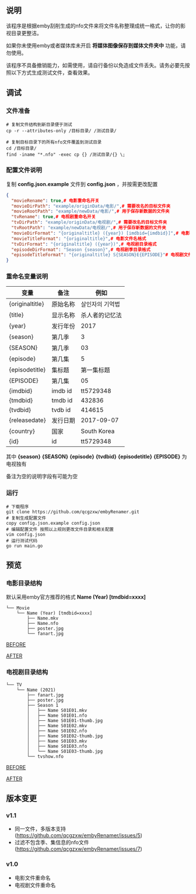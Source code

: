 ## 说明
该程序是根据emby刮削生成的nfo文件来将文件名称整理成统一格式，让你的影视目录更整洁。

如果你未使用emby或者媒体库未开启 **将媒体图像保存到媒体文件夹中** 功能，请勿使用。

该程序不具备撤销能力，如需使用，请自行备份以免造成文件丢失。请务必要先按照以下方式生成测试文件，查看效果。

## 调试
### 文件准备
```shell
# 复制文件结构到新目录便于测试
cp -r --attributes-only /目标目录/ /测试目录/

# 复制目标目录下的所有nfo文件覆盖到测试目录
cd /目标目录/
find -iname "*.nfo" -exec cp {} /测试目录/{} \;
```
### 配置文件说明
复制 **config.json.example** 文件到 **config.json** ，并按需更改配置
```json
{
  "movieRename": true,# 电影重命名开关
  "movieDirPath": "example/originData/电影/",# 需要改名的目标文件夹
  "movieRootPath": "example/newData/电影/",# 用于保存新数据的文件夹
  "tvRename": true,# 电视剧重命名开关
  "tvDirPath": "example/originData/电视剧/",# 需要改名的目标文件夹
  "tvRootPath": "example/newData/电视剧/",# 用于保存新数据的文件夹
  "movieDirFormat": "{originaltitle} ({year}) [imdbid={imdbid}]",# 电影目录格式(花括号里的为变量)
  "movieTitleFormat": "{originaltitle}",# 电影文件名格式
  "tvDirFormat": "{originaltitle} ({year})",# 电视剧目录格式
  "episodeDirFormat": "Season {season}",# 电视剧季目录格式
  "episodeTitleFormat": "{originaltitle} S{SEASON}E{EPISODE}"# 电视剧文件名格式
}
```
### 重命名变量说明
| 变量 | 备注 | 例如 |
| --- | --- | --- | 
| {originaltitle} | 原始名称 | 살인자의 기억법 |
| {title} | 显示名称 | 杀人者的记忆法 |
| {year} | 发行年份 | 2017 |
| {season} | 第几季 | 3 |
| {SEASON} | 第几季 | 03 |
| {episode} | 第几集 | 5 |
| {episodetitle} | 集标题 |第一集标题 |
| {EPISODE} | 第几集 | 05 |
| {imdbid} | imdb id | tt5729348 |
| {tmdbid} | tmdb id | 432836  |
| {tvdbid} | tvdb id | 414615  |
| {releasedate} | 发行日期   | 2017-09-07 |
| {country} | 国家     | South Korea |
| {id} | id     | tt5729348 |

其中 **{season}** **{SEASON}** **{episode}** **{tvdbid}** **{episodetitle}** **{EPISODE}** 为电视独有

备注为空的说明字段有可能为空

### 运行
```
# 下载程序
git clone https://github.com/qcgzxw/embyRenamer.git
# 复制生成配置文件
copy config.json.example config.json
# 编辑配置文件 按照以上规则更改文件目录和相关配置
vim config.json
# 运行测试代码
go run main.go
```

## 预览
### 电影目录结构
默认采用emby官方推荐的格式 **Name (Year) [tmdbid=xxxx]**
```
└── Movie
    └── Name (Year) [tmdbid=xxxx]
        ├── Name.mkv
        ├── Name.nfo
        ├── poster.jpg
        └── fanart.jpg
```

[BEFORE](example/originData/电影目录结构.txt)

[AFTER](example/newData/电影目录结构.txt)

### 电视剧目录结构
```
└── TV
    └── Name (2021)
        ├── fanart.jpg
        ├── poster.jpg
        ├── Season 1
        │   ├── Name S01E01.mkv
        │   ├── Name S01E01.nfo
        │   ├── Name S01E01-thumb.jpg
        │   ├── Name S01E02.mkv
        │   ├── Name S01E02.nfo
        │   ├── Name S01E02-thumb.jpg
        │   ├── Name S01E03.mkv
        │   ├── Name S01E03.nfo
        │   └── Name S01E03-thumb.jpg
        └── tvshow.nfo
```

[BEFORE](example/originData/电视剧目录结构.txt)

[AFTER](example/newData/电视剧目录结构.txt)

## 版本变更

### v1.1
- 同一文件，多版本支持(https://github.com/qcgzxw/embyRenamer/issues/5)
- 过滤不包含季、集信息的nfo文件(https://github.com/qcgzxw/embyRenamer/issues/7)
### v1.0
- 电影文件重命名
- 电视剧文件重命名
